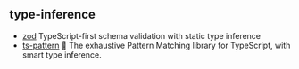 ## type-inference

- [zod](https://github.com/colinhacks/zod) TypeScript-first schema validation with static type inference
- [ts-pattern](https://github.com/gvergnaud/ts-pattern) 🎨 The exhaustive Pattern Matching library for TypeScript, with smart type inference.